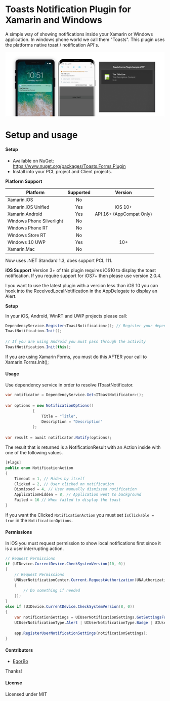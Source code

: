 Toasts Notification Plugin for Xamarin and Windows
===================

A simple way of showing notifications inside your Xamarin or Windows application. In windows phone world we call them "Toasts". This plugin uses the platforms native toast / notification API's.

![Screenshot of plugin in action](Misc/readme_mobile_devices_appearance.png "Screenhots")

Setup and usage
===================
#### Setup
* Available on NuGet: https://www.nuget.org/packages/Toasts.Forms.Plugin
* Install into your PCL project and Client projects.

**Platform Support**

|Platform|Supported|Version|
| ------------------- | :-----------: | :------------------: |
|Xamarin.iOS|No||
|Xamarin.iOS Unified|Yes|iOS 10+|
|Xamarin.Android|Yes|API 16+ (AppCompat Only)|
|Windows Phone Silverlight|No||
|Windows Phone RT|No||
|Windows Store RT|No||
|Windows 10 UWP|Yes|10+|
|Xamarin.Mac|No||

Now uses .NET Standard 1.3, does support PCL 111.

**iOS Support**
Version 3+ of this plugin requires iOS10 to display the toast notification. If you require support for iOS7+ then please use version 2.0.4.

I you want to use the latest plugin with a version less than iOS 10 you can hook into the ReceivedLocalNotification in the AppDelegate to display an Alert.

**Setup**

In your iOS, Android, WinRT and UWP projects please call:

```csharp
DependencyService.Register<ToastNotification>(); // Register your dependency
ToastNotification.Init();

// If you are using Android you must pass through the activity
ToastNotification.Init(this);
```

If you are using Xamarin Forms, you must do this AFTER your call to Xamarin.Forms.Init();

#### Usage
Use dependency service in order to resolve IToastNotificator.
```csharp
var notificator = DependencyService.Get<IToastNotificator>();

var options = new NotificationOptions()
            {
                Title = "Title",
                Description = "Description"
            };

var result = await notificator.Notify(options);
```

The result that is returned is a NotificationResult with an Action inside with one of the following values.
```csharp
[Flags]
public enum NotificationAction
{
    Timeout = 1, // Hides by itself
    Clicked = 2, // User clicked on notification
    Dismissed = 4, // User manually dismissed notification
    ApplicationHidden = 8, // Application went to background
    Failed = 16 // When failed to display the toast
}
```

If you want the Clicked `NotificationAction` you must set `IsClickable = true` in the `NotificationOptions`.

#### Permissions

In iOS you must request permission to show local notifications first since it is a user interrupting action.

```csharp
// Request Permissions
if (UIDevice.CurrentDevice.CheckSystemVersion(10, 0))
{
    // Request Permissions
    UNUserNotificationCenter.Current.RequestAuthorization(UNAuthorizationOptions.Alert | UNAuthorizationOptions.Badge | UNAuthorizationOptions.Sound, (granted, error) =>
    {
        // Do something if needed
    });
}
else if (UIDevice.CurrentDevice.CheckSystemVersion(8, 0))
{
    var notificationSettings = UIUserNotificationSettings.GetSettingsForTypes(
    UIUserNotificationType.Alert | UIUserNotificationType.Badge | UIUserNotificationType.Sound, null);

    app.RegisterUserNotificationSettings(notificationSettings);
}
```

#### Contributors
* [EgorBo](https://github.com/EgorBo)

Thanks!

#### License
Licensed under MIT
